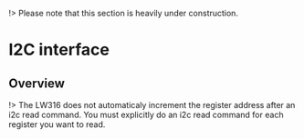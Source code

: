 !> Please note that this section is heavily under construction.

# I2C interface

## Overview

!> The LW316 does not automaticaly increment the register address after an i2c read command. You must explicitly do an i2c read command for each register you want to read.